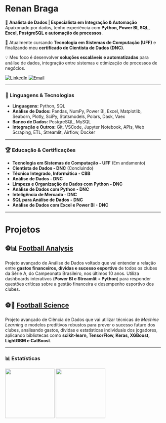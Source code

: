 # **Renan Braga**

🎯 **Analista de Dados | Especialista em Integração & Automação**  
Apaixonado por dados, tenho experiência com **Python, Power BI, SQL, Excel, PostgreSQL e automação de processos**.  

📍 Atualmente cursando **Tecnologia em Sistemas de Computação (UFF)** e finalizando meu **certificado de Cientista de Dados (DNC)**.  

💡 Meu foco é desenvolver **soluções escaláveis e automatizadas** para análise de dados, integração entre sistemas e otimização de processos de negócios.

[![LinkedIn](https://img.shields.io/badge/LinkedIn-0077B5?style=for-the-badge&logo=linkedin&logoColor=white)](https://www.linkedin.com/in/renanmrbraga)
[![Email](https://img.shields.io/badge/Email-D14836?style=for-the-badge&logo=gmail&logoColor=white)](mailto:renanmbraga@outlook.com)

---

### 🤖 Linguagens & Tecnologias

- **Linguagens:** Python, SQL  
- **Análise de Dados:** Pandas, NumPy, Power BI, Excel, Matplotlib, Seaborn, Plotly, SciPy, Statsmodels, Polars, Dask, Vaex  
- **Banco de Dados:** PostgreSQL, MySQL  
- **Integração e Outros:** Git, VSCode, Jupyter Notebook, APIs, Web Scraping, ETL, Streamlit, Airflow, Docker  

---

### 🏆 Educação & Certificações

- **Tecnologia em Sistemas de Computação - UFF** (Em andamento)
- **Cientista de Dados - DNC** (Concluindo)
- **Técnico Integrado, Informática - CBB**
- **Análise de Dados - DNC**
- **Limpeza e Organização de Dados com Python - DNC**
- **Análise de Dados com Python - DNC**
- **Inteligência de Mercado - DNC**
- **SQL para Análise de Dados - DNC**
- **Análise de Dados com Excel e Power BI - DNC**

<p></p>

---  

# Projetos

## ⚽📊 [Football Analysis](https://github.com/renanmrbraga/footballanalysis)

Projeto avançado de Análise de Dados voltado que vai entender a relação entre **gastos financeiros, dívidas e sucesso esportivo** de todos os clubes da Série A, do Campeonato Brasileiro, nos últimos 10 anos. Utiliza dashboards interativos (**Power BI e Streamlit + Python**) para responder questões críticas sobre a gestão financeira e desempenho esportivo dos clubes.

## ⚽🧬 [Football Science](https://github.com/renanmrbraga/footballscience)

Projeto avançado de Ciência de Dados que vai utilizar técnicas de *Machine Learning* e modelos preditivos robustos para prever o sucesso futuro dos clubes, analisando gastos, dívidas e estatísticas individuais dos jogadores, aplicando bibliotecas como **scikit-learn, TensorFlow, Keras, XGBoost, LightGBM e CatBoost**.


---

### 📊 Estatísticas

<p align="left">
   <img height="160px" src="https://github-readme-stats.vercel.app/api?username=renanmrbraga&show_icons=true&theme=dark&locale=pt-br" />
   <img height="160px" src="https://github-readme-stats.vercel.app/api/top-langs/?username=renanmrbraga&layout=compact&langs_count=10&theme=dark&locale=pt-br" />
</p>
